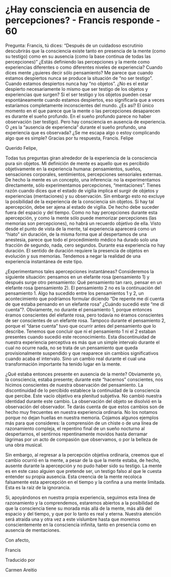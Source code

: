 # ¿Hay consciencia en ausencia de percepciones? - Francis responde - 60 

Pregunta: Francis, t&uacute; dices: &ldquo;Despu&eacute;s de un cuidadoso escrutinio descubrir&aacute;s que la consciencia existe tanto en presencia de la mente (como su testigo) como en su ausencia (como la base continua de todas las percepciones)&rdquo; &iquest;Est&aacute;s definiendo las percepciones y la mente como experiencias diferentes o como diferentes niveles de experiencia? Cuando dices mente &iquest;quieres decir s&oacute;lo pensamiento? Me parece que cuando estamos despiertos nunca se produce la situaci&oacute;n de &ldquo;no ser testigo&rdquo;. Cuando estamos despiertos nunca hay &ldquo;no objetos&rdquo;. &iquest;No es el estar despierto necesariamente lo mismo que ser testigo de los objetos y experiencias que surgen? Si el ser testigo y los objetos pueden cesar espont&aacute;neamente cuando estamos despiertos, eso significar&iacute;a que a veces estar&iacute;amos completamente inconscientes del mundo. &iquest;Es as&iacute;? El &uacute;nico momento en el que parece que la mente o las percepciones desaparecen es durante el sue&ntilde;o profundo. En el sue&ntilde;o profundo parece no haber observaci&oacute;n (ser testigo). Pero hay consciencia en ausencia de experiencia. O &iquest;es la &ldquo;ausencia de experiencia&rdquo; durante el sue&ntilde;o profundo, una experiencia que es observada? &iquest;Se me escapa algo o estoy complicando algo que es simple? Gracias por tu respuesta, Francis. Felipe

Querido Felipe,

Todas tus preguntas giran alrededor de la experiencia de la consciencia pura sin objetos. Mi definici&oacute;n de mente es aquello que es percibido objetivamente en la experiencia humana: pensamientos, sue&ntilde;os, sensaciones corporales, sentimientos, percepciones sensoriales externas. De hecho la mente es un concepto, una inferencia: no la experimentamos directamente, s&oacute;lo experimentamos percepciones, &ldquo;mentaciones&rdquo;. Tienes raz&oacute;n cuando dices que el estado de vigilia implica el surgir de objetos y experiencias (mentaciones) y su observaci&oacute;n. Sin embargo esto no excluye la posibilidad de la experiencia de la consciencia sin objetos. Si hay tal apercepci&oacute;n, debe ser ajena al estado de vigilia. De hecho debe suceder fuera del espacio y del tiempo. Como no hay percepciones durante esta apercepci&oacute;n, y como la mente s&oacute;lo puede memorizar percepciones (las memorias son percepciones), no habr&aacute; un recuerdo objetivo de ella. Visto desde el punto de vista de la mente, tal experiencia aparecer&aacute; como un &ldquo;hiato&rdquo; sin duraci&oacute;n, de la misma forma que al despertamos de una anestesia, parece que todo el procedimiento m&eacute;dico ha durado solo una fracci&oacute;n de segundo, nada, cero segundos. Durante esa experiencia no hay duraci&oacute;n. El sentido de duraci&oacute;n requiere la presencia de objetos en evoluci&oacute;n y sus memorias. Tendemos a negar la realidad de una experiencia instant&aacute;nea de este tipo. 

&iquest;Experimentamos tales apercepciones instant&aacute;neas? Consideremos la siguiente situaci&oacute;n: pensamos en un elefante rosa (pensamiento 1) y despu&eacute;s surge otro pensamiento: Qu&eacute; pensamiento tan raro, pensar en un elefante rosa (pensamiento 2). El pensamiento 2 no es la continuaci&oacute;n del pensamiento 1. Algo ha sucedido entre los pensamientos 1 y 2, un acontecimiento que podr&iacute;amos formular diciendo &ldquo;De repente me d&iacute; cuenta de que estaba pensando en un elefante rosa&rdquo; &iquest;Cu&aacute;ndo sucedi&oacute; este &ldquo;me d&iacute; cuenta&rdquo;?. Obviamente, no durante el pensamiento 1, porque entonces &eacute;ramos conscientes del elefante rosa, pero todav&iacute;a no &eacute;ramos conscientes de ser conscientes de un elefante rosa. Tampoco durante el pensamiento 2, porque el &ldquo;darse cuenta&rdquo; tuvo que ocurrir antes del pensamiento que lo describe. Tenemos que concluir que ni el pensamiento 1 ni el 2 estaban presentes cuando sucedi&oacute; este reconocimiento. Esta discontinuidad de nuestra experiencia perceptiva es m&aacute;s que un simple intervalo durante el cual no ocurre nada, no se trata de un pensamiento que queda provisionalmente suspendido y que reaparece sin cambios significativos cuando acaba el intervalo. Sino un cambio real durante el cual una transformaci&oacute;n importante ha tenido lugar en la mente.

&iquest;Qu&eacute; estaba entonces presente en ausencia de la mente? Obviamente yo, la consciencia, estaba presente; durante este &ldquo;hacernos&rdquo; conscientes, nos hicimos conscientes de nuestra observaci&oacute;n del pensamiento. La discontinuidad de lo percibido establece la continuidad de la consciencia que percibe. Este vac&iacute;o objetivo era plenitud subjetiva. No cambi&oacute; nuestra identidad durante este cambio. La observaci&oacute;n del objeto se disolvi&oacute; en la observaci&oacute;n del observador. Te dar&aacute;s cuenta de que estos cambios son de hecho muy frecuentes en nuestra experiencia ordinaria. No los notamos porque no dejan huellas en nuestra memoria. Cojamos algunos ejemplos m&aacute;s para que consideres: la comprensi&oacute;n de un chiste o de una l&iacute;nea de razonamiento compleja, el repentino final de un sue&ntilde;o nocturno al despertarnos, el sentirnos repentinamente movidos hasta derramar l&aacute;grimas por un acto de compasi&oacute;n que observamos, o por la belleza de una obra musical.

Sin embargo, al regresar a la percepci&oacute;n objetiva ordinaria, creemos que el cambio ocurri&oacute; en la mente, a pesar de la que la mente estaba, de hecho, ausente durante la apercepci&oacute;n y no pudo haber sido su testigo. La mente es en este caso alguien que pretende ser, un testigo falso al que le cuesta entender su propia ausencia. Esta creencia de la mente recoloca falsamente esta apercepci&oacute;n en el tiempo y la confina a una mente limitada. Esta es la ra&iacute;z de la ignorancia. 

Si, apoy&aacute;ndonos en nuestra propia experiencia, seguimos esta l&iacute;nea de razonamiento y la comprendemos, estaremos abiertos a la posibilidad de que la consciencia tiene su morada m&aacute;s all&aacute; de la mente, m&aacute;s all&aacute; del espacio y del tiempo, y que por lo tanto es real y eterna. Nuestra atenci&oacute;n ser&aacute; atra&iacute;da una y otra vez a este vislumbre hasta que moremos conscientemente en la consciencia infinita, tanto en presencia como en ausencia de mentaciones. 

Con afecto,

Francis

Traducido por 

Carmen Areitio

